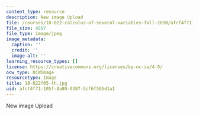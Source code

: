 ```yaml
---
content_type: resource
description: New image Upload
file: /courses/18-022-calculus-of-several-variables-fall-2010/afcf4f71105f8a8003875cf6f505d1a1_18-022f05-th.jpg
file_size: 4557
file_type: image/jpeg
image_metadata:
  caption: ''
  credit: ''
  image-alt: ''
learning_resource_types: []
license: https://creativecommons.org/licenses/by-nc-sa/4.0/
ocw_type: OCWImage
resourcetype: Image
title: 18-022f05-th.jpg
uid: afcf4f71-105f-8a80-0387-5cf6f505d1a1
---
```

New image Upload